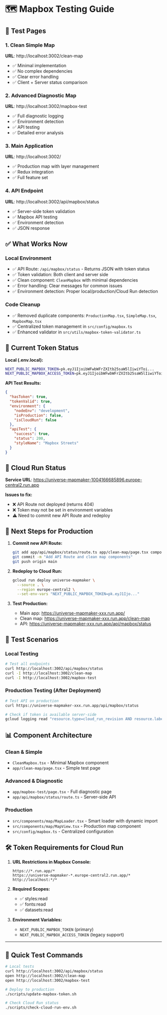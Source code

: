 # 🗺️ Mapbox Testing Guide

## 🎯 Test Pages

### 1. Clean Simple Map
**URL**: http://localhost:3002/clean-map
- ✅ Minimal implementation
- ✅ No complex dependencies
- ✅ Clear error handling
- ✅ Client + Server status comparison

### 2. Advanced Diagnostic Map
**URL**: http://localhost:3002/mapbox-test
- ✅ Full diagnostic logging
- ✅ Environment detection
- ✅ API testing
- ✅ Detailed error analysis

### 3. Main Application
**URL**: http://localhost:3002/
- ✅ Production map with layer management
- ✅ Redux integration
- ✅ Full feature set

### 4. API Endpoint
**URL**: http://localhost:3002/api/mapbox/status
- ✅ Server-side token validation
- ✅ Mapbox API testing
- ✅ Environment detection
- ✅ JSON response

## ✅ What Works Now

### Local Environment
- ✅ API Route: `/api/mapbox/status` - Returns JSON with token status
- ✅ Token validation: Both client and server side
- ✅ Clean component: `CleanMapbox` with minimal dependencies
- ✅ Error handling: Clear messages for common issues
- ✅ Environment detection: Proper local/production/Cloud Run detection

### Code Cleanup
- ✅ Removed duplicate components: `ProductionMap.tsx`, `SimpleMap.tsx`, `MapboxMap.tsx`
- ✅ Centralized token management in `src/config/mapbox.ts`
- ✅ Enhanced validator in `src/utils/mapbox-token-validator.ts`

## 🔧 Current Token Status

**Local (.env.local):**
```bash
NEXT_PUBLIC_MAPBOX_TOKEN=pk.eyJ1IjoibWFwbWFrZXItb25saW5lIiwiYToi...
NEXT_PUBLIC_MAPBOX_ACCESS_TOKEN=pk.eyJ1IjoibWFwbWFrZXItb25saW5lIiwiYToi...
```

**API Test Results:**
```json
{
  "hasToken": true,
  "tokenValid": true,
  "environment": {
    "nodeEnv": "development",
    "isProduction": false,
    "isCloudRun": false
  },
  "apiTest": {
    "success": true,
    "status": 200,
    "styleName": "Mapbox Streets"
  }
}
```

## 🚀 Cloud Run Status

**Service URL**: https://universe-mapmaker-1004166685896.europe-central2.run.app

**Issues to fix:**
- ❌ API Route not deployed (returns 404)
- ❌ Token may not be set in environment variables
- ⚠️ Need to commit new API Route and redeploy

## 🔄 Next Steps for Production

1. **Commit new API Route:**
   ```bash
   git add app/api/mapbox/status/route.ts app/clean-map/page.tsx components/CleanMapbox.tsx
   git commit -m "Add API Route and clean map components"
   git push origin main
   ```

2. **Redeploy to Cloud Run:**
   ```bash
   gcloud run deploy universe-mapmaker \
     --source . \
     --region europe-central2 \
     --set-env-vars "NEXT_PUBLIC_MAPBOX_TOKEN=pk.eyJ1Ijo..."
   ```

3. **Test Production:**
   - Main app: https://universe-mapmaker-xxx.run.app/
   - Clean map: https://universe-mapmaker-xxx.run.app/clean-map
   - API: https://universe-mapmaker-xxx.run.app/api/mapbox/status

## 🧪 Test Scenarios

### Local Testing
```bash
# Test all endpoints
curl http://localhost:3002/api/mapbox/status
curl -I http://localhost:3002/clean-map
curl -I http://localhost:3002/mapbox-test
```

### Production Testing (After Deployment)
```bash
# Test API on production
curl https://universe-mapmaker-xxx.run.app/api/mapbox/status

# Check if token is available server-side
gcloud logging read "resource.type=cloud_run_revision AND resource.labels.service_name=universe-mapmaker" --limit=5
```

## 📊 Component Architecture

### Clean & Simple
- `CleanMapbox.tsx` - Minimal Mapbox component
- `app/clean-map/page.tsx` - Simple test page

### Advanced & Diagnostic
- `app/mapbox-test/page.tsx` - Full diagnostic page
- `app/api/mapbox/status/route.ts` - Server-side API

### Production
- `src/components/map/MapLoader.tsx` - Smart loader with dynamic import
- `src/components/map/MapView.tsx` - Production map component
- `src/config/mapbox.ts` - Centralized configuration

## 🛠️ Token Requirements for Cloud Run

1. **URL Restrictions in Mapbox Console:**
   ```
   https://*.run.app/*
   https://universe-mapmaker-*.europe-central2.run.app/*
   http://localhost:*/*
   ```

2. **Required Scopes:**
   - ✅ styles:read
   - ✅ fonts:read
   - ✅ datasets:read

3. **Environment Variables:**
   - `NEXT_PUBLIC_MAPBOX_TOKEN` (primary)
   - `NEXT_PUBLIC_MAPBOX_ACCESS_TOKEN` (legacy support)

---

## 🎯 Quick Test Commands

```bash
# Local tests
curl http://localhost:3002/api/mapbox/status
open http://localhost:3002/clean-map
open http://localhost:3002/mapbox-test

# Deploy to production
./scripts/update-mapbox-token.sh

# Check Cloud Run status
./scripts/check-cloud-run-env.sh
```